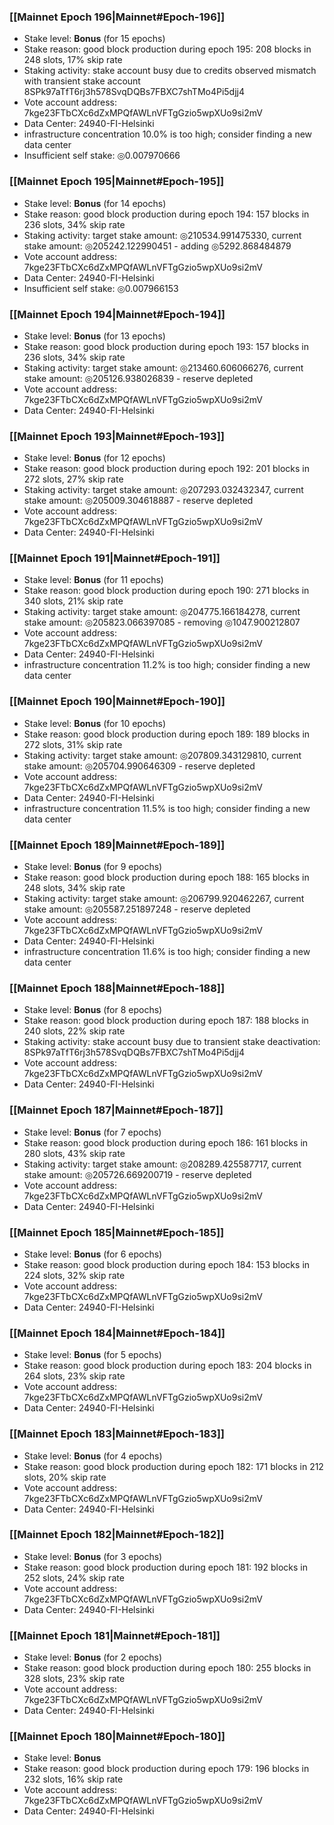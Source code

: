### [[Mainnet Epoch 196|Mainnet#Epoch-196]]
* Stake level: **Bonus** (for 15 epochs)
* Stake reason: good block production during epoch 195: 208 blocks in 248 slots, 17% skip rate
* Staking activity: stake account busy due to credits observed mismatch with transient stake account 8SPk97aTfT6rj3h578SvqDQBs7FBXC7shTMo4Pi5djj4
* Vote account address: 7kge23FTbCXc6dZxMPQfAWLnVFTgGzio5wpXUo9si2mV
* Data Center: 24940-FI-Helsinki
* infrastructure concentration 10.0% is too high; consider finding a new data center
* Insufficient self stake: ◎0.007970666
### [[Mainnet Epoch 195|Mainnet#Epoch-195]]
* Stake level: **Bonus** (for 14 epochs)
* Stake reason: good block production during epoch 194: 157 blocks in 236 slots, 34% skip rate
* Staking activity: target stake amount: ◎210534.991475330, current stake amount: ◎205242.122990451 - adding ◎5292.868484879
* Vote account address: 7kge23FTbCXc6dZxMPQfAWLnVFTgGzio5wpXUo9si2mV
* Data Center: 24940-FI-Helsinki
* Insufficient self stake: ◎0.007966153
### [[Mainnet Epoch 194|Mainnet#Epoch-194]]
* Stake level: **Bonus** (for 13 epochs)
* Stake reason: good block production during epoch 193: 157 blocks in 236 slots, 34% skip rate
* Staking activity: target stake amount: ◎213460.606066276, current stake amount: ◎205126.938026839 - reserve depleted
* Vote account address: 7kge23FTbCXc6dZxMPQfAWLnVFTgGzio5wpXUo9si2mV
* Data Center: 24940-FI-Helsinki
### [[Mainnet Epoch 193|Mainnet#Epoch-193]]
* Stake level: **Bonus** (for 12 epochs)
* Stake reason: good block production during epoch 192: 201 blocks in 272 slots, 27% skip rate
* Staking activity: target stake amount: ◎207293.032432347, current stake amount: ◎205009.304618887 - reserve depleted
* Vote account address: 7kge23FTbCXc6dZxMPQfAWLnVFTgGzio5wpXUo9si2mV
* Data Center: 24940-FI-Helsinki
### [[Mainnet Epoch 191|Mainnet#Epoch-191]]
* Stake level: **Bonus** (for 11 epochs)
* Stake reason: good block production during epoch 190: 271 blocks in 340 slots, 21% skip rate
* Staking activity: target stake amount: ◎204775.166184278, current stake amount: ◎205823.066397085 - removing ◎1047.900212807
* Vote account address: 7kge23FTbCXc6dZxMPQfAWLnVFTgGzio5wpXUo9si2mV
* Data Center: 24940-FI-Helsinki
* infrastructure concentration 11.2% is too high; consider finding a new data center
### [[Mainnet Epoch 190|Mainnet#Epoch-190]]
* Stake level: **Bonus** (for 10 epochs)
* Stake reason: good block production during epoch 189: 189 blocks in 272 slots, 31% skip rate
* Staking activity: target stake amount: ◎207809.343129810, current stake amount: ◎205704.990646309 - reserve depleted
* Vote account address: 7kge23FTbCXc6dZxMPQfAWLnVFTgGzio5wpXUo9si2mV
* Data Center: 24940-FI-Helsinki
* infrastructure concentration 11.5% is too high; consider finding a new data center
### [[Mainnet Epoch 189|Mainnet#Epoch-189]]
* Stake level: **Bonus** (for 9 epochs)
* Stake reason: good block production during epoch 188: 165 blocks in 248 slots, 34% skip rate
* Staking activity: target stake amount: ◎206799.920462267, current stake amount: ◎205587.251897248 - reserve depleted
* Vote account address: 7kge23FTbCXc6dZxMPQfAWLnVFTgGzio5wpXUo9si2mV
* Data Center: 24940-FI-Helsinki
* infrastructure concentration 11.6% is too high; consider finding a new data center
### [[Mainnet Epoch 188|Mainnet#Epoch-188]]
* Stake level: **Bonus** (for 8 epochs)
* Stake reason: good block production during epoch 187: 188 blocks in 240 slots, 22% skip rate
* Staking activity: stake account busy due to transient stake deactivation: 8SPk97aTfT6rj3h578SvqDQBs7FBXC7shTMo4Pi5djj4
* Vote account address: 7kge23FTbCXc6dZxMPQfAWLnVFTgGzio5wpXUo9si2mV
* Data Center: 24940-FI-Helsinki
### [[Mainnet Epoch 187|Mainnet#Epoch-187]]
* Stake level: **Bonus** (for 7 epochs)
* Stake reason: good block production during epoch 186: 161 blocks in 280 slots, 43% skip rate
* Staking activity: target stake amount: ◎208289.425587717, current stake amount: ◎205726.669200719 - reserve depleted
* Vote account address: 7kge23FTbCXc6dZxMPQfAWLnVFTgGzio5wpXUo9si2mV
* Data Center: 24940-FI-Helsinki
### [[Mainnet Epoch 185|Mainnet#Epoch-185]]
* Stake level: **Bonus** (for 6 epochs)
* Stake reason: good block production during epoch 184: 153 blocks in 224 slots, 32% skip rate
* Vote account address: 7kge23FTbCXc6dZxMPQfAWLnVFTgGzio5wpXUo9si2mV
* Data Center: 24940-FI-Helsinki
### [[Mainnet Epoch 184|Mainnet#Epoch-184]]
* Stake level: **Bonus** (for 5 epochs)
* Stake reason: good block production during epoch 183: 204 blocks in 264 slots, 23% skip rate
* Vote account address: 7kge23FTbCXc6dZxMPQfAWLnVFTgGzio5wpXUo9si2mV
* Data Center: 24940-FI-Helsinki
### [[Mainnet Epoch 183|Mainnet#Epoch-183]]
* Stake level: **Bonus** (for 4 epochs)
* Stake reason: good block production during epoch 182: 171 blocks in 212 slots, 20% skip rate
* Vote account address: 7kge23FTbCXc6dZxMPQfAWLnVFTgGzio5wpXUo9si2mV
* Data Center: 24940-FI-Helsinki
### [[Mainnet Epoch 182|Mainnet#Epoch-182]]
* Stake level: **Bonus** (for 3 epochs)
* Stake reason: good block production during epoch 181: 192 blocks in 252 slots, 24% skip rate
* Vote account address: 7kge23FTbCXc6dZxMPQfAWLnVFTgGzio5wpXUo9si2mV
* Data Center: 24940-FI-Helsinki
### [[Mainnet Epoch 181|Mainnet#Epoch-181]]
* Stake level: **Bonus** (for 2 epochs)
* Stake reason: good block production during epoch 180: 255 blocks in 328 slots, 23% skip rate
* Vote account address: 7kge23FTbCXc6dZxMPQfAWLnVFTgGzio5wpXUo9si2mV
* Data Center: 24940-FI-Helsinki
### [[Mainnet Epoch 180|Mainnet#Epoch-180]]
* Stake level: **Bonus**
* Stake reason: good block production during epoch 179: 196 blocks in 232 slots, 16% skip rate
* Vote account address: 7kge23FTbCXc6dZxMPQfAWLnVFTgGzio5wpXUo9si2mV
* Data Center: 24940-FI-Helsinki